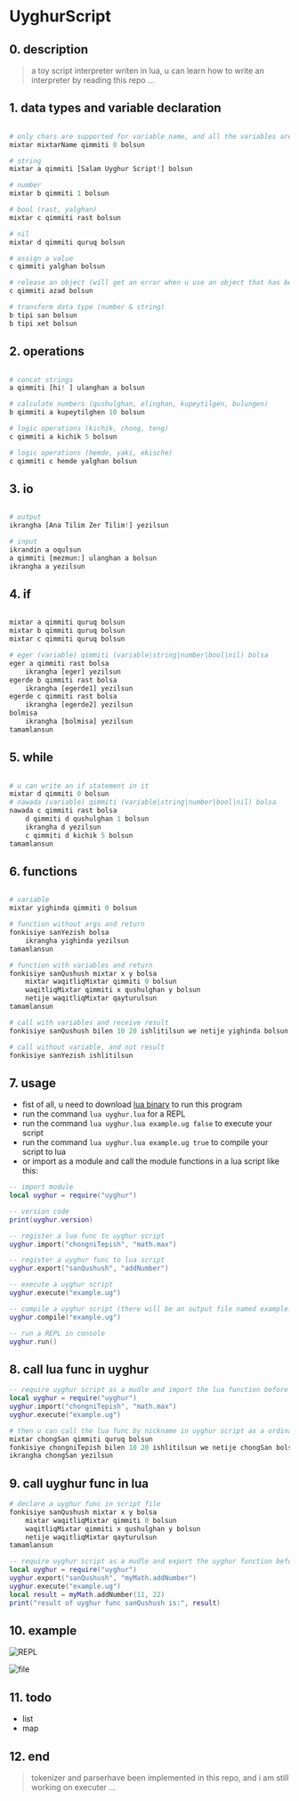 # UyghurScript

## 0. description

> a toy script interpreter writen in lua, u can learn how to write an interpreter by reading this repo ...

## 1. data types and variable declaration

```python

# only chars are supported for variable name, and all the variables are global
mixtar mixtarName qimmiti 0 bolsun

# string
mixtar a qimmiti [Salam Uyghur Script!] bolsun

# number
mixtar b qimmiti 1 bolsun

# bool (rast, yalghan)
mixtar c qimmiti rast bolsun

# nil
mixtar d qimmiti quruq bolsun

# assign a value
c qimmiti yalghan bolsun

# release an object (will get an error when u use an object that has been released)
c qimmiti azad bolsun

# transform data type (number & string)
b tipi san bolsun
b tipi xet bolsun

```

## 2. operations

```python

# concat strings
a qimmiti [hi! ] ulanghan a bolsun

# calculate numbers (qushulghan, elinghan, kupeytilgen, bulungen)
b qimmiti a kupeytilghen 10 bolsun

# logic operations (kichik, chong, teng)
c qimmiti a kichik 5 bolsun

# logic operations (hemde, yaki, ekische)
c qimmiti c hemde yalghan bolsun

```

## 3. io

```python

# output
ikrangha [Ana Tilim Zer Tilim!] yezilsun

# input
ikrandin a oqulsun
a qimmiti [mezmun:] ulanghan a bolsun
ikrangha a yezilsun

```

## 4. if

```python

mixtar a qimmiti quruq bolsun
mixtar b qimmiti quruq bolsun
mixtar c qimmiti quruq bolsun

# eger (variable) qimmiti (variable|string|number|bool|nil) bolsa
eger a qimmiti rast bolsa
    ikrangha [eger] yezilsun
egerde b qimmiti rast bolsa
    ikrangha [egerde1] yezilsun
egerde c qimmiti rast bolsa
    ikrangha [egerde2] yezilsun
bolmisa
    ikrangha [bolmisa] yezilsun
tamamlansun

```

## 5. while

```python

# u can write an if statement in it
mixtar d qimmiti 0 bolsun
# nawada (variable) qimmiti (variable|string|number|bool|nil) bolsa
nawada c qimmiti rast bolsa
    d qimmiti d qushulghan 1 bolsun
    ikrangha d yezilsun
    c qimmiti d kichik 5 bolsun
tamamlansun

```

## 6. functions

```python

# variable
mixtar yighinda qimmiti 0 bolsun

# function without args and return
fonkisiye sanYezish bolsa
    ikrangha yighinda yezilsun
tamamlansun

# function with variables and return
fonkisiye sanQushush mixtar x y bolsa
    mixtar waqitliqMixtar qimmiti 0 bolsun
    waqitliqMixtar qimmiti x qushulghan y bolsun
    netije waqitliqMixtar qayturulsun
tamamlansun

# call with variables and receive result
fonkisiye sanQushush bilen 10 20 ishlitilsun we netije yighinda bolsun

# call without variable, and not result 
fonkisiye sanYezish ishlitilsun

```

## 7. usage

* fist of all, u need to download [lua binary](http://luabinaries.sourceforge.net/) to run this program
* run the command `lua uyghur.lua` for a REPL
* run the command `lua uyghur.lua example.ug false` to execute your script
* run the command `lua uyghur.lua example.ug true` to compile your script to lua
* or import as a module and call the module functions in a lua script like this:

```lua
-- import module
local uyghur = require("uyghur")

-- version code
print(uyghur.version)

-- register a lua func to uyghur script
uyghur.import("chongniTepish", "math.max")

-- register a uyghur func to lua script
uyghur.export("sanQushush", "addNumber")

-- execute a uyghur script
uyghur.execute("example.ug")

-- compile a uyghur script (there will be an output file named example.ug.lua in the same directory)
uyghur.compile("example.ug")

-- run a REPL in console
uyghur.run()

```

## 8. call lua func in uyghur

```lua
-- require uyghur script as a mudle and import the lua function before execute your script
local uyghur = require("uyghur")
uyghur.import("chongniTepish", "math.max")
uyghur.execute("example.ug")
```

```python
# then u can call the lua func by nickname in uyghur script as a ordinary uyghur func
mixtar chongSan qimmiti quruq bolsun
fonkisiye chongniTepish bilen 10 20 ishlitilsun we netije chongSan bolsun
ikrangha chongSan yezilsun
```

## 9. call uyghur func in lua

```python
# declare a uyghur func in script file
fonkisiye sanQushush mixtar x y bolsa
    mixtar waqitliqMixtar qimmiti 0 bolsun
    waqitliqMixtar qimmiti x qushulghan y bolsun
    netije waqitliqMixtar qayturulsun
tamamlansun
```

```lua
-- require uyghur script as a mudle and export the uyghur function before execute your script
local uyghur = require("uyghur")
uyghur.export("sanQushush", "myMath.addNumber")
uyghur.execute("example.ug")
local result = myMath.addNumber(11, 22)
print("result of uyghur func sanQushush is:", result)
```

## 10. example

![REPL](./others/demo1.png)

![file](./others/demo2.png)

## 11. todo

* list
* map

## 12. end

> tokenizer and parserhave been implemented in this repo, and i am still working on executer ...
